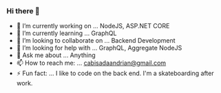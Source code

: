 ### Hi there 👋

<!--
**andriancabisada/andriancabisada** is a ✨ _special_ ✨ repository because its `README.md` (this file) appears on your GitHub profile.

Here are some ideas to get you started:
-->
- 🔭 I’m currently working on ... NodeJS, ASP.NET CORE
- 🌱 I’m currently learning ... GraphQL
- 👯 I’m looking to collaborate on ... Backend Development
- 🤔 I’m looking for help with ... GraphQL, Aggregate NodeJS
- 💬 Ask me about ... Anything
- 📫 How to reach me: ... cabisadaandrian@gmail.com
- ⚡ Fun fact: ... I like to code on the back end. I'm a skateboarding after work.

